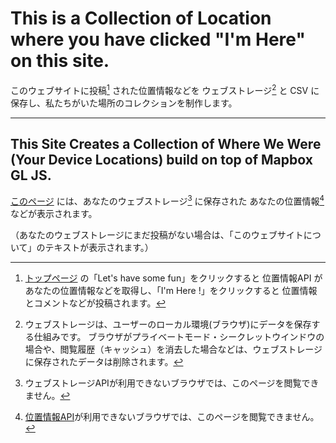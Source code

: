 # This is a Collection of Location where you have clicked "I'm Here" on this site.

このウェブサイトに投稿[^1] された位置情報などを ウェブストレージ[^2] と CSV に保存し、私たちがいた場所のコレクションを制作します。

[^1]:[トップページ](index.php) の「Let's have some fun」をクリックすると 位置情報API があなたの位置情報などを取得し、「I'm Here !」をクリックすると 位置情報とコメントなどが投稿されます。

[^2]:ウェブストレージは、ユーザーのローカル環境(ブラウザ)にデータを保存する仕組みです。
ブラウザがプライベートモード・シークレットウインドウの場合や、閲覧履歴（キャッシュ）を消去した場合などは、ウェブストレージに保存されたデータは削除されます。

---

## This Site Creates a Collection of Where We Were (Your Device Locations) build on top of Mapbox GL JS.

[このページ](profile/) には、あなたのウェブストレージ[^3] に保存された あなたの位置情報[^4] などが表示されます。

（あなたのウェブストレージにまだ投稿がない場合は、「このウェブサイトについて」のテキストが表示されます。）

[^3]:ウェブストレージAPIが利用できないブラウザでは、このページを閲覧できません。
[^4]:[位置情報API](geolocation/)が利用できないブラウザでは、このページを閲覧できません。
